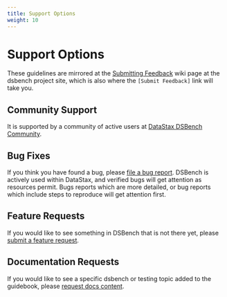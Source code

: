 ```yaml
---
title: Support Options
weight: 10
---
```


# Support Options

These guidelines are mirrored at the [Submitting Feedback](https://github.com/datastax/dsbench-labs/wiki/Submitting-Feedback) wiki page at the dsbench project site, which is also where the `[Submit Feedback]` link will take you.

## Community Support

It is supported by a community of active users at [DataStax DSBench Community](https://community.datastax.com/spaces/51/index.html).

## Bug Fixes

If you think you have found a bug, please [file a bug report](https://github.com/datastax/dsbench-labs/issues/new?labels=bug). DSBench is actively used within DataStax, and verified bugs will get attention as resources permit. Bugs reports which are more detailed, or bug reports which include steps to reproduce will get attention first.

## Feature Requests

If you would like to see something in DSBench that is not there yet,
please [submit a feature request](https://github.com/datastax/dsbench-labs/issues/new?labels=feature).

## Documentation Requests

If you would like to see a specific dsbench or testing topic added to the guidebook, please [request docs content](https://github.com/datastax/dsbench-labs/issues/new?labels=docrequest).

